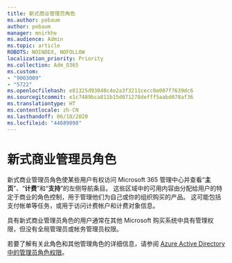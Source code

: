 ```yaml
---
title: 新式商业管理员角色
ms.author: pebaum
author: pebaum
manager: mnirkhe
ms.audience: Admin
ms.topic: article
ROBOTS: NOINDEX, NOFOLLOW
localization_priority: Priority
ms.collection: Adm_O365
ms.custom:
- "9003009"
- "5722"
ms.openlocfilehash: e81325d93040c4e2a3f3211cecc0e007f7639dc6
ms.sourcegitcommit: e1c7489bca811b15d071278defff5aabd078af36
ms.translationtype: HT
ms.contentlocale: zh-CN
ms.lasthandoff: 06/10/2020
ms.locfileid: "44689098"
---
```

# <a name="modern-commerce-administrator-role"></a>新式商业管理员角色

新式商业管理员角色使某些用户有权访问 Microsoft 365 管理中心并查看“**主页**”、“**计费**”和“**支持**”的左侧导航条目。 这些区域中的可用内容由分配给用户的特定于商业的角色控制，用于管理他们为自己或你的组织购买的产品。 这可能包括支付帐单等任务，或用于访问计费帐户和计费对象信息。

具有新式商业管理员角色的用户通常在其他 Microsoft 购买系统中具有管理权限，但没有全局管理员或帐务管理员权限。

若要了解有关此角色和其他管理角色的详细信息，请参阅 [Azure Active Directory 中的管理员角色权限](https://docs.microsoft.com/azure/active-directory/users-groups-roles/directory-assign-admin-roles#modern-commerce-administrator)。